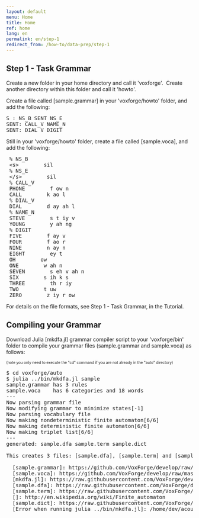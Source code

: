 ```yaml
---
layout: default
menu: Home
title: Home
ref: home
lang: en
permalink: en/step-1
redirect_from: /how-to/data-prep/step-1
---
```


Step 1 - Task Grammar
---------------------

Create a new folder in your home directory and call it 'voxforge'.  Create another directory within this folder and call it 'howto'.

Create a file called [sample.grammar] in your 'voxforge/howto' folder, and add the following:

<pre>
S : NS_B SENT NS_E
SENT: CALL_V NAME_N
SENT: DIAL_V DIGIT
</pre>

Still in your 'voxforge/howto' folder, create a file called [sample.voca], and add the following:

<pre>
 % NS_B                  
 &lt;s&gt;        sil      
 % NS_E                   
 &lt;/s&gt;        sil     
 % CALL_V                 
 PHONE        f ow n       
 CALL        k ao l        
 % DIAL_V                 
 DIAL        d ay ah l     
 % NAME_N                 
 STEVE        s t iy v     
 YOUNG        y ah ng      
 % DIGIT                   
 FIVE        f ay v        
 FOUR        f ao r        
 NINE        n ay n        
 EIGHT        ey t         
 OH        ow              
 ONE        w ah n         
 SEVEN        s eh v ah n  
 SIX        s ih k s       
 THREE        th r iy      
 TWO        t uw           
 ZERO        z iy r ow
</pre>

For details on the file formats, see Step 1 - Task Grammar, in the Tutorial.

Compiling your Grammar
----------------------

Download Julia [mkdfa.jl] grammar compiler script to your 'voxforge/bin' folder to compile your grammar files (sample.grammar and sample.voca) as follows:

<span style="font-size: x-small;"> (note you only need to execute the "cd" command if you are not already in the "auto" directory)</span>

<pre>
$ cd voxforge/auto 
$ julia ../bin/mkdfa.jl sample
sample.grammar has 3 rules
sample.voca    has 6 categories and 18 words
---
Now parsing grammar file
Now modifying grammar to minimize states[-1]
Now parsing vocabulary file
Now making nondeterministic finite automaton[6/6]
Now making deterministic finite automaton[6/6]
Now making triplet list[6/6]
---
generated: sample.dfa sample.term sample.dict

This creates 3 files: [sample.dfa], [sample.term] and [sample.dict].

  [sample.grammar]: https://github.com/VoxForge/develop/raw/master/howto/sample.grammar
  [sample.voca]: https://github.com/VoxForge/develop/raw/master/howto/sample.voca
  [mkdfa.jl]: https://raw.githubusercontent.com/VoxForge/develop/master/bin/mkdfa.jl
  [sample.dfa]: https://raw.githubusercontent.com/VoxForge/develop/master/howto/sample.dfa
  [sample.term]: https://raw.githubusercontent.com/VoxForge/develop/master/howto/sample.term
  []: http://en.wikipedia.org/wiki/Finite_automaton
  [sample.dict]: https://raw.githubusercontent.com/VoxForge/develop/master/howto/sample.dict
  [Error when running julia ../bin/mkdfa.jl]: /home/dev/acousticmodels/linux/create/htkjulius/how-to/data-prep/step-1/comments/error-when-running-julia-../bin/mkdfa.jl#q3-NU8_aoGp9gndZHT3_xQ

